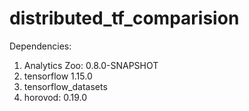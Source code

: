 # distributed_tf_comparision

Dependencies:

1. Analytics Zoo: 0.8.0-SNAPSHOT
2. tensorflow 1.15.0
3. tensorflow_datasets
3. horovod: 0.19.0
